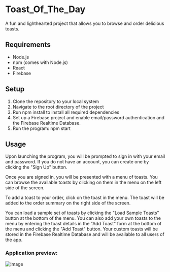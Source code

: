 # Toast_Of_The_Day
A fun and lighthearted project that allows you to browse and order delicious toasts.

## Requirements
* Node.js
* npm (comes with Node.js)
* React
* Firebase
## Setup
1. Clone the repository to your local system
2. Navigate to the root directory of the project
3. Run npm install to install all required dependencies
4. Set up a Firebase project and enable email/password authentication and the Firebase Realtime Database.
6. Run the program: npm start
## Usage
Upon launching the program, you will be prompted to sign in with your email and password. If you do not have an account, you can create one by clicking the "Sign Up" button.

Once you are signed in, you will be presented with a menu of toasts. You can browse the available toasts by clicking on them in the menu on the left side of the screen.

To add a toast to your order, click on the toast in the menu. The toast will be added to the order summary on the right side of the screen.

You can load a sample set of toasts by clicking the "Load Sample Toasts" button at the bottom of the menu. You can also add your own toasts to the menu by entering the toast details in the "Add Toast" form at the bottom of the menu and clicking the "Add Toast" button. Your custom toasts will be stored in the Firebase Realtime Database and will be available to all users of the app.


### Application preview: 

![image](https://user-images.githubusercontent.com/61392709/208266713-6b033d4e-52d4-45ae-9778-b5bfda3c9e2b.png)


